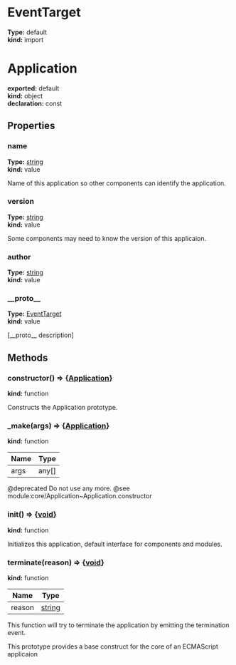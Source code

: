 # EventTarget        
  
**Type:** default        
**kind:** import        
  
  
# Application      
  
**exported:** default      
**kind:** object      
**declaration:** const      
## Properties      
  
### name        
  
**Type:** [string](https://developer.mozilla.org/en-US/docs/Web/JavaScript/Reference/Global_Objects/String)        
**kind:** value        
  
Name of this application so other components can identify the application.        
  
### version        
  
**Type:** [string](https://developer.mozilla.org/en-US/docs/Web/JavaScript/Reference/Global_Objects/String)        
**kind:** value        
  
Some components may need to know the version of this applicaion.        
  
### author        
  
**Type:** [string](https://developer.mozilla.org/en-US/docs/Web/JavaScript/Reference/Global_Objects/String)        
**kind:** value        
  
  
  
### \_\_proto\_\_        
  
**Type:** [EventTarget](./Module:-EventTarget.md#EventTarget)        
**kind:** value        
  
[\_\_proto\_\_ description]        
  
## Methods      
  
### constructor() => {[Application](./Module:-Application.md#Application)}        
  
**kind:** function        
  
Constructs the Application prototype.        
  
  
### _make(args) => {[Application](./Module:-Application.md#Application)}        
  
**kind:** function        
  
| Name | Type |          
|------|------|          
| args | any[] |        
  
@deprecated Do not use any more. @see module:core/Application~Application.constructor        
  
  
### init() => {[void](https://developer.mozilla.org/en-US/docs/Web/JavaScript/Reference/Global_Objects/undefined)}        
  
**kind:** function        
  
Initializes this application, default interface for components and modules.        
  
  
### terminate(reason) => {[void](https://developer.mozilla.org/en-US/docs/Web/JavaScript/Reference/Global_Objects/undefined)}        
  
**kind:** function        
  
| Name | Type |          
|------|------|          
| reason | [string](https://developer.mozilla.org/en-US/docs/Web/JavaScript/Reference/Global_Objects/String) |        
  
This function will try to terminate the application by emitting the termination event.        
  
  
This prototype provides a base construct for the core of an ECMAScript applicaion      
